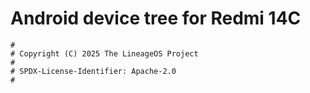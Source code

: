 # Android device tree for Redmi 14C

```
#
# Copyright (C) 2025 The LineageOS Project
#
# SPDX-License-Identifier: Apache-2.0
#
```

